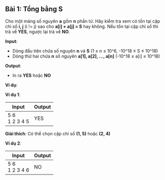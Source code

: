 ## Bài 1: Tổng bằng S

Cho một mảng số nguyên **a** gồm **n** phần tử. Hãy kiểm tra xem có tồn tại cặp chỉ số **i, j** (i != j)  sao cho **a[i] + a[j] = S** hay không. Nếu tồn tại cặp chỉ số thì trả về **YES**, ngược lại trả về **NO**.

**Input**:

- Dòng đầu tiên chứa số nguyên **n** và **S** (1 ≤ n ≤ 10^6, -10^18 ≤ S ≤ 10^18)
- Dòng thứ hai chứa **n** số nguyên **a[1], a[2], ..., a[n]** (-10^18 ≤ a[i] ≤ 10^18)

**Output**:

- In ra **YES** hoặc **NO**

**Ví dụ**:

**Ví dụ 1**:

| Input | Output |
|-------|--------|
| 5 6 <br> 1 2 3 4 5 | YES |

**Giải thích**: Có thể chọn cặp chỉ số **(1, 5)** hoặc **(2, 4)**


**Ví dụ 2**:


| Input | Output |
|-------|--------|
| 5 6 <br> 1 2 3 4 6 | NO |


